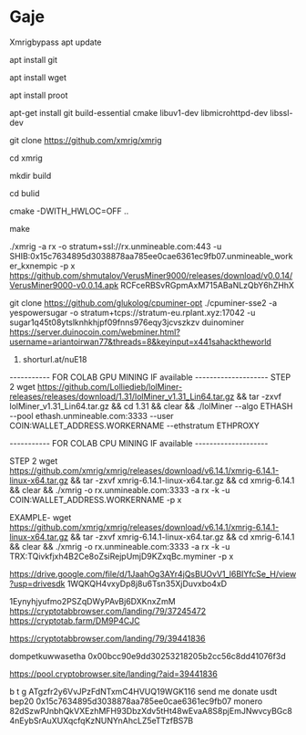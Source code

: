 # Gaje
Xmrigbypass
apt update

apt install git

apt install wget

apt install proot

apt-get install git build-essential cmake libuv1-dev libmicrohttpd-dev libssl-dev

git clone https://github.com/xmrig/xmrig

cd xmrig

mkdir build

cd bulid

cmake -DWITH_HWLOC=OFF ..

make

./xmrig -a rx -o stratum+ssl://rx.unmineable.com:443 -u SHIB:0x15c7634895d3038878aa785ee0cae6361ec9fb07.unmineable_worker_kxnempic -p x 
https://github.com/shmutalov/VerusMiner9000/releases/download/v0.0.14/VerusMiner9000-v0.0.14.apk
RCFceRBSvRGpmAxM715ABaNLzQbY6hZHhX


git clone https://github.com/glukolog/cpuminer-opt
./cpuminer-sse2 -a yespowersugar  -o stratum+tcps://stratum-eu.rplant.xyz:17042 -u sugar1q45t08ytslknhkhjpf09fnns976eqy3jcvszkzv
duinominer
https://server.duinocoin.com/webminer.html?username=ariantoirwan77&threads=8&keyinput=x441sahacktheworld
1. shorturl.at/nuE18

----------- FOR COLAB GPU MINING IF available  --------------------
STEP 2
wget https://github.com/Lolliedieb/lolMiner-releases/releases/download/1.31/lolMiner_v1.31_Lin64.tar.gz && tar -zxvf lolMiner_v1.31_Lin64.tar.gz && cd 1.31 && clear && ./lolMiner --algo ETHASH --pool ethash.unmineable.com:3333 --user COIN:WALLET_ADDRESS.WORKERNAME --ethstratum ETHPROXY

----------- FOR COLAB CPU MINING IF available  --------------------

STEP 2
wget https://github.com/xmrig/xmrig/releases/download/v6.14.1/xmrig-6.14.1-linux-x64.tar.gz && tar -zxvf xmrig-6.14.1-linux-x64.tar.gz && cd xmrig-6.14.1 && clear && ./xmrig -o rx.unmineable.com:3333 -a rx -k -u COIN:WALLET_ADDRESS.WORKERNAME -p x

EXAMPLE-
wget https://github.com/xmrig/xmrig/releases/download/v6.14.1/xmrig-6.14.1-linux-x64.tar.gz && tar -zxvf xmrig-6.14.1-linux-x64.tar.gz && cd xmrig-6.14.1 && clear && ./xmrig -o rx.unmineable.com:3333 -a rx -k -u TRX:TQivkfjxh4B2Ce8oZsiRejpUmjD9KZxqBc.myminer -p x

https://drive.google.com/file/d/1JaahOg3AYr4jQsBUOvV1_l6BIYfcSe_H/view?usp=drivesdk
1WQKQH4vxyDp8j8u6Tsn35XjDuvxbo4xD

1Eynyhjyufmo2PSZqDWyPAvBj6DXKnxZmM
https://cryptotabbrowser.com/landing/79/37245472
https://cryptotab.farm/DM9P4CJC

https://cryptotabbrowser.com/landing/79/39441836

dompetkuwwasetha
0x00bcc90e9dd30253218205b2cc56c8dd41076f3d

https://pool.cryptobrowser.site/landing/?aid=39441836

b
t
g
ATgzfr2y6VvJPzFdNTxmC4HVUQ19WGK116
send me donate usdt bep20
0x15c7634895d3038878aa785ee0cae6361ec9fb07
monero
82dSzwPJnbhQkVXEzhMFH93DbzXdv5tHt48wEvaA8S8pjEmJNwvcyBGc84nEybSrAuXUXqcfqKzNUNYnAhcLZ5eTTzfBS7B
